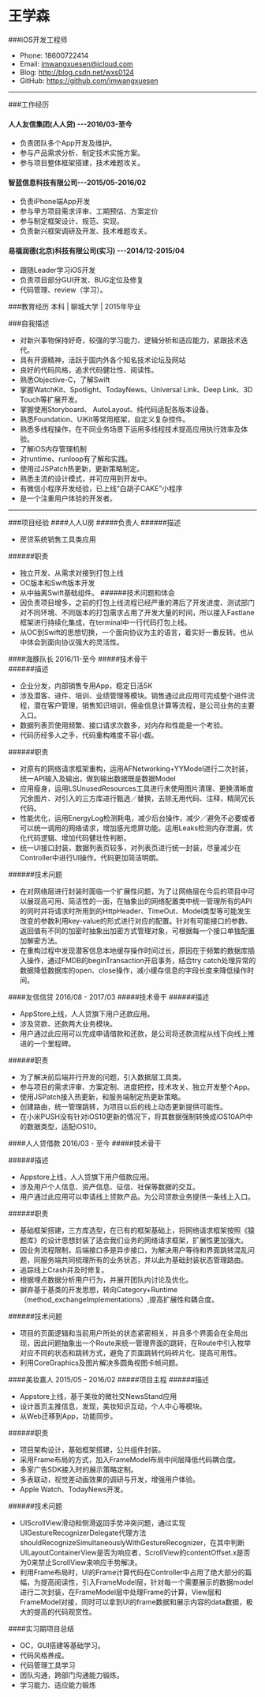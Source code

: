 # 王学森
###iOS开发工程师
- Phone:			18600722414
- Email: 		imwangxuesen@icloud.com
- Blog:			http://blog.csdn.net/wxs0124
- GitHub:		https://github.com/imwangxuesen

---
###工作经历

#### 人人友信集团(人人贷)	---2016/03-至今

- 负责团队多个App开发及维护。
- 参与产品需求分析、制定技术实施方案。
- 参与项目整体框架搭建，技术难题攻关。
	
####  智蓝信息科技有限公司---2015/05-2016/02

- 负责iPhone端App开发
- 参与甲方项目需求评审、工期预估、方案定价
- 参与制定框架设计、规范、实现。
- 负责新兴框架调研及开发、技术难题攻关。


####  易福润德(北京)科技有限公司(实习)	---2014/12-2015/04

- 跟随Leader学习iOS开发
- 负责项目部分GUI开发、BUG定位及修复
- 代码管理、review（学习）。

###教育经历
本科 | 聊城大学 | 2015年毕业

###自我描述
- 对新兴事物保持好奇，较强的学习能力、逻辑分析和适应能力，紧跟技术迭代。
- 具有开源精神，活跃于国内外各个知名技术论坛及网站
- 良好的代码风格，追求代码健壮性、阅读性。
- 熟悉Objective-C，了解Swift
- 掌握WatchKit、Spotlight、TodayNews、Universal Link、Deep Link、3D Touch等扩展开发。
- 掌握使用Storyboard、 AutoLayout、纯代码适配各版本设备。
- 熟悉Foundation、UIKit等常用框架，自定义复杂控件。
- 熟悉多线程操作，在不同业务场景下运用多线程技术提高应用执行效率及体验。
- 了解iOS内存管理机制
- 对runtime、runloop有了解和实践。
- 使用过JSPatch热更新，更新策略制定。
- 熟悉主流的设计模式，并可应用到开发中。
- 有微信小程序开发经验，已上线“白胡子CAKE”小程序
- 是一个注重用户体验的开发者。

---
###项目经验
####人人U房
#####负责人
######描述
- 房贷系统销售工具类应用

######职责
- 独立开发、从需求对接到打包上线
- OC版本和Swift版本开发
- 从中抽离Swift基础组件。
######技术问题和体会
- 因负责项目增多，之前的打包上线流程已经严重的滞后了开发进度、测试部门对不同环境、不同版本的打包需求占用了开发大量的时间，所以接入Fastlane框架进行持续化集成，在terminal中一行代码打包上线。
- 从OC到Swift的思想切换，一个面向协议为主的语言，着实好一番反转。也从中体会到面向协议强大的灵活性。



####海豚队长 2016/11-至今
#####技术骨干  
######描述
- 企业分发，内部销售专用App，稳定日活5K
- 涉及潜客、进件、培训、业绩管理等模块。销售通过此应用可完成整个进件流程，潜在客户管理，销售知识培训，佣金信息计算等流程，是公司业务的主要入口。
- 数据列表页使用频繁、接口请求次数多，对内存和性能是一个考验。
- 代码历经多人之手，代码重构难度不容小觑。

######职责
- 对原有的网络请求框架重构，运用AFNetworking+YYModel进行二次封装，统一API输入及输出，做到输出数据既是数据Model
- 应用瘦身，运用LSUnusedResources工具进行未使用图片清理、更换清晰度冗余图片、对引入的三方库进行甄选／替换，去除无用代码、注释，精简冗长代码。
- 性能优化，运用EnergyLog检测耗电，减少后台操作，减少／避免不必要或者可以统一调用的网络请求，增加感光熄屏功能。运用Leaks检测内存泄漏，优化代码逻辑、增加代码健壮性判断。
- 统一UI接口封装，数据列表页较多，对列表页进行统一封装，尽量减少在Controller中进行UI操作。代码更加简洁明朗。

######技术问题
- 在对网络层进行封装时面临一个扩展性问题，为了让网络层在今后的项目中可以展现高可用、简洁性的一面，在抽象出的网络配置类中统一管理所有的API的同时并将请求时所用到的HttpHeader、TimeOut、Model类型等可能发生改变的参数利用key-value的形式进行对应的配置。针对有可能接口的参数、返回值有不同的加密时抽象出加密方式管理对象，可根据每一个接口单独配置加解密方法。
- 在重构过程中发现潜客信息本地缓存操作时间过长，原因在于频繁的数据库插入操作，通过FMDB的beginTransaction开启事务，结合try catch处理异常的数据降低数据库的open、close操作，减小缓存信息的字段长度来降低操作时间。



####友信信贷 2016/08 - 2017/03
#####技术骨干
######描述
- AppStore上线，人人贷旗下用户还款应用。
- 涉及贷款、还款两大业务模块。
- 用户通过此应用可以完成申请借款和还款，是公司将还款流程从线下向线上推进的一个里程碑。

######职责
- 为了解决前后端并行开发的问题，引入数据层工具类。
- 参与项目的需求评审、方案定制、进度把控，技术攻关、独立开发整个App。
- 使用JSPatch接入热更新，和服务端制定热更新策略。
- 创建路由，统一管理跳转，为项目以后的线上动态更新提供可能性。
- 在小米PUSH没有针对iOS10更新的情况下，将其数据强制转换成iOS10API中的数据类型，适配iOS10。


####人人贷借款 2016/03 - 至今
#####技术骨干

######描述
- Appstore上线，人人贷旗下用户借款应用。
- 涉及用户个人信息、资产信息、征信、社保等数据的交互。
- 用户通过此应用可以申请线上贷款产品。为公司贷款业务提供一条线上入口。

######职责
- 基础框架搭建，三方库选型，在已有的框架基础上，将网络请求框架按照《猿题库》的设计思想封装了适合我们业务的网络请求框架，扩展性更加强大。
- 因业务流程限制，后端接口多是异步接口，为解决用户等待和界面跳转混乱问题，同服务端共同梳理所有的业务状态，并以此为基础封装状态管理路由。
- 追踪线上Crash并及时修复。
- 根据埋点数据分析用户行为，并展开团队内讨论及优化。
- 摒弃基于基类的开发思想，转向Category+Runtime（method_exchangeImplementations）,提高扩展性和耦合度。

######技术问题
- 项目的页面逻辑和当前用户所处的状态紧密相关，并且多个界面会在全局出现，因此问题抽象出一个Route来统一管理界面的跳转，在Route中引入枚举对应不同的状态和跳转方式，避免了页面跳转代码碎片化、提高可用性。
- 利用CoreGraphics及图片解决多圆角视图卡帧问题。

####美妆嘉人 2015/05 - 2016/02
#####项目主程
######描述
- Appstore上线，基于美妆的微社交NewsStand应用
- 设计首页主推信息，发现，美妆知识互动，个人中心等模块。
- 从Web迁移到App，功能同步。

######职责
- 项目架构设计，基础框架搭建，公共组件封装。
- 采用Frame布局的方式，加入FrameModel布局中间层降低代码耦合度。
- 多家广告SDK接入时的展示策略定制。
- 多表联动，视觉差动画效果的调研与开发，增强用户体验。
- Apple Watch、TodayNews开发。

######技术问题
- UIScrollView滑动和侧滑返回手势冲突问题，通过实现UIGestureRecognizerDelegate代理方法shouldRecognizeSimultaneouslyWithGestureRecognizer，在其中判断UILayoutContainerView是否为响应者，ScrollView的contentOffset.x是否为0来禁止ScrollView来响应手势解决。
- 利用Frame布局时，UI的Frame计算代码在Controller中占用了绝大部分的篇幅，为提高阅读性，引入FrameModel层，针对每一个需要展示的数据model进行二次封装，在FrameModel层中处理Frame的计算，View层和FrameModel对接，同时可以拿到UI的frame数据和展示内容的data数据，极大的提高的代码观赏性。

####实习期项目总结
- OC，GUI搭建等基础学习。
- 代码风格养成。
- 代码管理工具学习
- 团队沟通，跨部门沟通能力锻炼。
- 学习能力、适应能力锻炼



